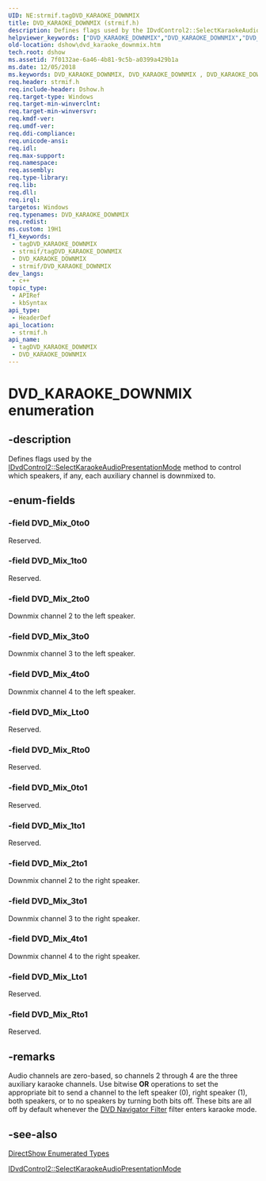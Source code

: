 ```yaml
---
UID: NE:strmif.tagDVD_KARAOKE_DOWNMIX
title: DVD_KARAOKE_DOWNMIX (strmif.h)
description: Defines flags used by the IDvdControl2::SelectKaraokeAudioPresentationMode method to control which speakers, if any, each auxiliary channel is downmixed to.
helpviewer_keywords: ["DVD_KARAOKE_DOWNMIX","DVD_KARAOKE_DOWNMIX","DVD_KARAOKE_DOWNMIX enumeration [DirectShow]","DVD_KARAOKE_DOWNMIXEnumeration","DVD_Mix_0to0","DVD_Mix_0to1","DVD_Mix_1to0","DVD_Mix_1to1","DVD_Mix_2to0","DVD_Mix_2to1","DVD_Mix_3to0","DVD_Mix_3to1","DVD_Mix_4to0","DVD_Mix_4to1","DVD_Mix_Lto0","DVD_Mix_Lto1","DVD_Mix_Rto0","DVD_Mix_Rto1","dshow.dvd_karaoke_downmix","strmif/DVD_KARAOKE_DOWNMIX","strmif/DVD_Mix_0to0","strmif/DVD_Mix_0to1","strmif/DVD_Mix_1to0","strmif/DVD_Mix_1to1","strmif/DVD_Mix_2to0","strmif/DVD_Mix_2to1","strmif/DVD_Mix_3to0","strmif/DVD_Mix_3to1","strmif/DVD_Mix_4to0","strmif/DVD_Mix_4to1","strmif/DVD_Mix_Lto0","strmif/DVD_Mix_Lto1","strmif/DVD_Mix_Rto0","strmif/DVD_Mix_Rto1"]
old-location: dshow\dvd_karaoke_downmix.htm
tech.root: dshow
ms.assetid: 7f0132ae-6a46-4b81-9c5b-a0399a429b1a
ms.date: 12/05/2018
ms.keywords: DVD_KARAOKE_DOWNMIX, DVD_KARAOKE_DOWNMIX , DVD_KARAOKE_DOWNMIX enumeration [DirectShow], DVD_KARAOKE_DOWNMIXEnumeration, DVD_Mix_0to0, DVD_Mix_0to1, DVD_Mix_1to0, DVD_Mix_1to1, DVD_Mix_2to0, DVD_Mix_2to1, DVD_Mix_3to0, DVD_Mix_3to1, DVD_Mix_4to0, DVD_Mix_4to1, DVD_Mix_Lto0, DVD_Mix_Lto1, DVD_Mix_Rto0, DVD_Mix_Rto1, dshow.dvd_karaoke_downmix, strmif/DVD_KARAOKE_DOWNMIX, strmif/DVD_Mix_0to0, strmif/DVD_Mix_0to1, strmif/DVD_Mix_1to0, strmif/DVD_Mix_1to1, strmif/DVD_Mix_2to0, strmif/DVD_Mix_2to1, strmif/DVD_Mix_3to0, strmif/DVD_Mix_3to1, strmif/DVD_Mix_4to0, strmif/DVD_Mix_4to1, strmif/DVD_Mix_Lto0, strmif/DVD_Mix_Lto1, strmif/DVD_Mix_Rto0, strmif/DVD_Mix_Rto1
req.header: strmif.h
req.include-header: Dshow.h
req.target-type: Windows
req.target-min-winverclnt: 
req.target-min-winversvr: 
req.kmdf-ver: 
req.umdf-ver: 
req.ddi-compliance: 
req.unicode-ansi: 
req.idl: 
req.max-support: 
req.namespace: 
req.assembly: 
req.type-library: 
req.lib: 
req.dll: 
req.irql: 
targetos: Windows
req.typenames: DVD_KARAOKE_DOWNMIX
req.redist: 
ms.custom: 19H1
f1_keywords:
 - tagDVD_KARAOKE_DOWNMIX
 - strmif/tagDVD_KARAOKE_DOWNMIX
 - DVD_KARAOKE_DOWNMIX
 - strmif/DVD_KARAOKE_DOWNMIX
dev_langs:
 - c++
topic_type:
 - APIRef
 - kbSyntax
api_type:
 - HeaderDef
api_location:
 - strmif.h
api_name:
 - tagDVD_KARAOKE_DOWNMIX
 - DVD_KARAOKE_DOWNMIX
---
```


# DVD_KARAOKE_DOWNMIX enumeration


## -description

Defines flags used by the <a href="/windows/desktop/api/strmif/nf-strmif-idvdcontrol2-selectkaraokeaudiopresentationmode">IDvdControl2::SelectKaraokeAudioPresentationMode</a> method to control which speakers, if any, each auxiliary channel is downmixed to.

## -enum-fields

### -field DVD_Mix_0to0

Reserved.

### -field DVD_Mix_1to0

Reserved.

### -field DVD_Mix_2to0

Downmix channel 2 to the left speaker.

### -field DVD_Mix_3to0

Downmix channel 3 to the left speaker.

### -field DVD_Mix_4to0

Downmix channel 4 to the left speaker.

### -field DVD_Mix_Lto0

Reserved.

### -field DVD_Mix_Rto0

Reserved.

### -field DVD_Mix_0to1

Reserved.

### -field DVD_Mix_1to1

Reserved.

### -field DVD_Mix_2to1

Downmix channel 2 to the right speaker.

### -field DVD_Mix_3to1

Downmix channel 3 to the right speaker.

### -field DVD_Mix_4to1

Downmix channel 4 to the right speaker.

### -field DVD_Mix_Lto1

Reserved.

### -field DVD_Mix_Rto1

Reserved.

## -remarks

Audio channels are zero-based, so channels 2 through 4 are the three auxiliary karaoke channels. Use bitwise <b>OR</b> operations to set the appropriate bit to send a channel to the left speaker (0), right speaker (1), both speakers, or to no speakers by turning both bits off. These bits are all off by default whenever the <a href="/windows/desktop/DirectShow/dvd-navigator-filter">DVD Navigator Filter</a> filter enters karaoke mode.

## -see-also

<a href="/windows/desktop/DirectShow/directshow-enumerated-types">DirectShow Enumerated Types</a>



<a href="/windows/desktop/api/strmif/nf-strmif-idvdcontrol2-selectkaraokeaudiopresentationmode">IDvdControl2::SelectKaraokeAudioPresentationMode</a>


